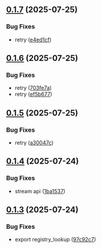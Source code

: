 ## [0.1.7](https://github.com/themixednuts/demo/compare/v0.1.6...v0.1.7) (2025-07-25)

### Bug Fixes

* retry ([e4ed1cf](https://github.com/themixednuts/demo/commit/e4ed1cf055467c64e06966c5eaee04547b231c96))

## [0.1.6](https://github.com/themixednuts/demo/compare/v0.1.5...v0.1.6) (2025-07-25)

### Bug Fixes

* retry ([703fe7a](https://github.com/themixednuts/demo/commit/703fe7ab53f95c00d8bfb9625b3d83757fb933fd))
* retry ([ef5b677](https://github.com/themixednuts/demo/commit/ef5b677aecdae4baed7b9f85b2fbfdd18d9897b5))

## [0.1.5](https://github.com/themixednuts/demo/compare/v0.1.4...v0.1.5) (2025-07-25)

### Bug Fixes

* retry ([a30047c](https://github.com/themixednuts/demo/commit/a30047c89b991409a6549b0d797ff98b4cd7f795))

## [0.1.4](https://github.com/themixednuts/demo/compare/v0.1.3...v0.1.4) (2025-07-24)

### Bug Fixes

* stream api ([1ba1537](https://github.com/themixednuts/demo/commit/1ba153714fd545c8bd4da276d371f80d7dbc7cdb))

## [0.1.3](https://github.com/themixednuts/demo/compare/v0.1.2...v0.1.3) (2025-07-24)

### Bug Fixes

* export registry_lookup ([97c92c7](https://github.com/themixednuts/demo/commit/97c92c7871d00387b20252745357236ea9871432))
